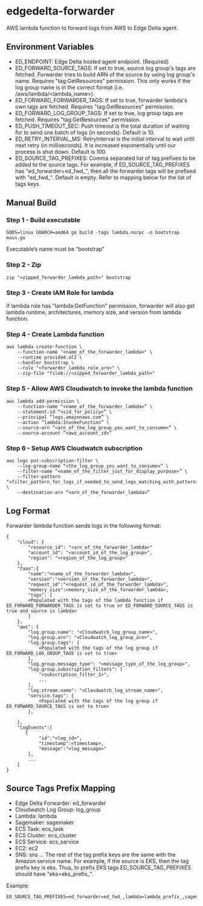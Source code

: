 # edgedelta-forwarder
AWS lambda function to forward logs from AWS to Edge Delta agent.


## Environment Variables

- ED_ENDPOINT: Edge Delta hosted agent endpoint. (Required)
- ED_FORWARD_SOURCE_TAGS: If set to true, source log group's tags are fetched. Forwarder tries to build ARN of the source by using log group's name. Requires "tag:GetResources" permission. 
    This only works if the log group name is in the correct format (i.e. /aws/lambda/<lambda_name>).
- ED_FORWARD_FORWARDER_TAGS: If set to true, forwarder lambda's own tags are fetched. Requires "tag:GetResources" permission.
- ED_FORWARD_LOG_GROUP_TAGS: If set to true, log group tags are fetched. Requires "tag:GetResources" permission.
- ED_PUSH_TIMEOUT_SEC: Push timeout is the total duration of waiting for to send one batch of logs (in seconds). Default is 10.
- ED_RETRY_INTERVAL_MS: RetryInterval is the initial interval to wait until next retry (in milliseconds). It is increased exponentially until our process is shut down. Default is 100.
- ED_SOURCE_TAG_PREFIXES: Comma separated list of tag prefixes to be added to the source tags. For example, if ED_SOURCE_TAG_PREFIXES has "ed_forwarder=ed_fwd_", then all the forwarder tags will be prefixed with "ed_fwd_". Default is empty. Refer to mapping below for the list of tags keys.


## Manual Build

### Step 1 - Build executable
```
GOOS=linux GOARCH=amd64 go build -tags lambda.norpc -o bootstrap main.go
```
Executable’s name must be “bootstrap”

### Step 2 - Zip
```
zip "<zipped_forwarder_lambda_path>" bootstrap
```

### Step 3 - Create IAM Role for lambda
If lambda role has "lambda:GetFunction" permission, forwarder will also get lambda runtime, architectures, memory size, and version from lambda function.

### Step 4 - Create Lambda function
```
aws lambda create-function \
    --function-name "<name_of_the_forwarder_lambda>" \
    --runtime provided.al2 \
    --handler bootstrap \
    --role "<forwarder_lambda_role_arn>" \
    --zip-file "fileb://<zipped_forwarder_lambda_path>"
```

### Step 5 - Allow AWS Cloudwatch to invoke the lambda function
```
aws lambda add-permission \
    --function-name “<name_of_the_forwarder_lambda>” \
    --statement-id “<sid_for_policy>” \
    --principal “logs.amazonaws.com” \
    --action “lambda:InvokeFunction” \
    --source-arn “<arn_of_the_log_group_you_want_to_consume>” \
    --source-account ”<aws_account_id>”
```

### Step 6 - Setup AWS Cloudwatch subscription
```
aws logs put-subscription-filter \
    --log-group-name “<the_log_group_you_want_to_consume>” \
    --filter-name “<name_of_the_filter_just_for_display_purpose>” \
    --filter-pattern “<filter_pattern_for_logs_if_needed_to_send_logs_matching_with_pattern>” \
    --destination-arn “<arn_of_the_forwarder_lambda>”
```

## Log Format

Forwarder lambda function sends logs in the following format:
```
{
    "cloud": {
        "resource_id": "<arn_of_the_forwarder_lambda>"
        "account_id": "<account_id_of_the_log_group>",
        "region": "<region_of_the_log_group>"
    },
    "faas":{
        "name":"<name_of_the_forwarder_lambda>",
        "version":"<version_of_the_forwarder_lambda>",
        "request_id":"<request_id_of_the_forwarder_lambda>",
        "memory_size":<memory_size_of_the_forwarder_lambda>,
        "tags": {
        <Populated with the tags of the lambda function if ED_FORWARD_FORWARDER_TAGS is set to true or ED_FORWARD_SOURCE_TAGS is true and source is lambda>
        }
    },
    "aws": {
        "log.group.name": "<Cloudwatch_log_group_name>",
        "log.group.arn": "<Cloudwatch_log_group_arn>",
        "log.group.tags": {
            <Populated with the tags of the log group if ED_FORWARD_LOG_GROUP_TAGS is set to true>
        },
        "log.group.message_type": "<message_type_of_the_log_group>",
        "log.group.subscription_filters": [
            "<subscription_filter_1>",
            ...
        ],
        "log.stream.name": "<Cloudwatch_log_stream_name>",
        "service.tags": {
            <Populated with the tags of the log group if ED_FORWARD_SOURCE_TAGS is set to true>
        },

    },
    "logEvents":[
       {
            "id":"<log_id>",
            "timestamp":<timestamp>,
            "message":"<log_message>"
        },
        ...
    ]
}
```

## Source Tags Prefix Mapping
- Edge Delta Forwarder: ed_forwarder
- Cloudwatch Log Group: log_group
- Lambda: lambda
- Sagemaker: sagemaker
- ECS Task: ecs_task
- ECS Cluster: ecs_cluster
- ECS Service: ecs_service
- EC2: ec2
- SNS: sns
... 
The rest of the tag prefix keys are the same with the Amazon service name. For example, if the source is EKS, then the tag prefix key is eks. Thus, to prefix EKS tags ED_SOURCE_TAG_PREFIXES should have "eks=eks_prefix_".

Example:
```
ED_SOURCE_TAG_PREFIXES=ed_forwarder=ed_fwd_,lambda=lambda_prefix_,sagemaker=sagemaker_prefix_
```